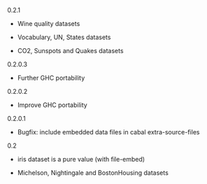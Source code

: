 0.2.1

* Wine quality datasets

* Vocabulary, UN, States datasets

* CO2, Sunspots and Quakes datasets

0.2.0.3

* Further GHC portability

0.2.0.2

* Improve GHC portability

0.2.0.1

* Bugfix: include embedded data files in cabal extra-source-files

0.2

* iris dataset is a pure value (with file-embed)

* Michelson, Nightingale and BostonHousing datasets
